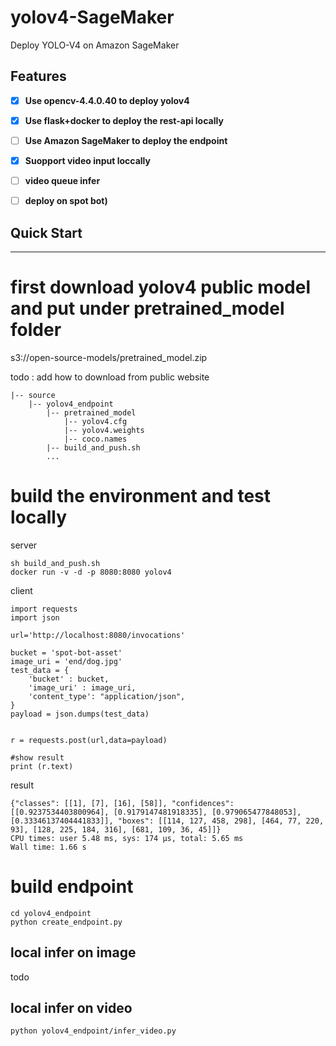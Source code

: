 # yolov4-SageMaker
Deploy YOLO-V4 on Amazon SageMaker


<a name="YOLOv4"></a>

## Features

- [x] **Use opencv-4.4.0.40 to deploy yolov4**
- [x] **Use flask+docker to deploy the rest-api locally**
- [ ] **Use Amazon SageMaker to deploy the endpoint**
- [x] **Suopport video input loccally**
- [ ] **video queue infer**
- [ ] **deploy on spot bot)**


## Quick Start
---------------
# first download yolov4 public model and put under pretrained_model folder
s3://open-source-models/pretrained_model.zip

todo : add how to download from public website

```shell script
|-- source
    |-- yolov4_endpoint
        |-- pretrained_model
            |-- yolov4.cfg
            |-- yolov4.weights
            |-- coco.names
        |-- build_and_push.sh
        ...
```
   
# build the environment and test locally

server
~~~~shell script
sh build_and_push.sh
docker run -v -d -p 8080:8080 yolov4
~~~~

client
~~~~shell script
import requests
import json

url='http://localhost:8080/invocations'

bucket = 'spot-bot-asset'
image_uri = 'end/dog.jpg'
test_data = {
    'bucket' : bucket,
    'image_uri' : image_uri,
    'content_type': "application/json",
}
payload = json.dumps(test_data)


r = requests.post(url,data=payload)

#show result
print (r.text)
~~~~

result
~~~~
{"classes": [[1], [7], [16], [58]], "confidences": [[0.9237534403800964], [0.9179147481918335], [0.979065477848053], [0.33346137404441833]], "boxes": [[114, 127, 458, 298], [464, 77, 220, 93], [128, 225, 184, 316], [681, 109, 36, 45]]}
CPU times: user 5.48 ms, sys: 174 µs, total: 5.65 ms
Wall time: 1.66 s
~~~~

# build endpoint
~~~~
cd yolov4_endpoint
python create_endpoint.py
~~~~

## local infer on image
todo
## local infer on video
~~~~
python yolov4_endpoint/infer_video.py 
~~~~
